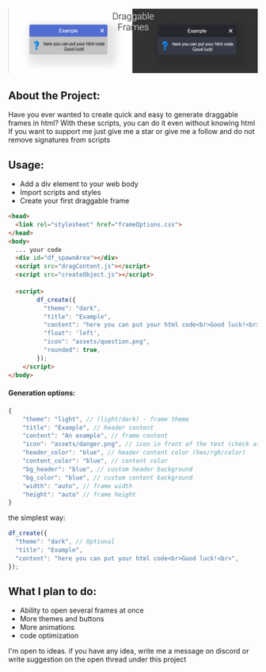 ![](screenshots/header.png)

## About the Project:
Have you ever wanted to create quick and easy to generate draggable frames in html?
With these scripts, you can do it even without knowing html
If you want to support me just give me a star or give me a follow and do not remove signatures from scripts

## Usage:
* Add a div element to your web body
* Import scripts and styles
* Create your first draggable frame
```html
<head>
  <link rel="stylesheet" href="frameOptions.css">
</head>
<body>
  ... your code
  <div id="df_spawnArea"></div>
  <script src="dragContent.js"></script>
  <script src="createObject.js"></script>
  
  <script>
        df_create({
          "theme": "dark",
          "title": "Example",
          "content": "here you can put your html code<br>Good luck!<br>",
          "float": 'left',
          "icon": "assets/question.png",
          "rounded": true,
        });
    </script>
</body>
```
#### Generation options:
```js
{
    "theme": "light", // (light/dark) - frame theme
    "title": "Example", // header content
    "content": "An example", // frame content
    "icon": "assets/danger.png", // icon in front of the text (check assets folder or use own icons)
    "header_color": "blue", // header content color (hex/rgb/color)
    "content_color": "blue", // content color
    "bg_header": "blue", // custom header background
    "bg_color": "blue", // custom content background
    "width": "auto", // frame width
    "height": "auto" // frame height
}
```
the simplest way:
```js
df_create({
  "theme": "dark", // Optional
  "title": "Example",
  "content": "here you can put your html code<br>Good luck!<br>",
});
```

## What I plan to do:
* Ability to open several frames at once
* More themes and buttons
* More animations
* code optimization

I'm open to ideas. if you have any idea, write me a message on discord or write suggestion on the open thread under this project
